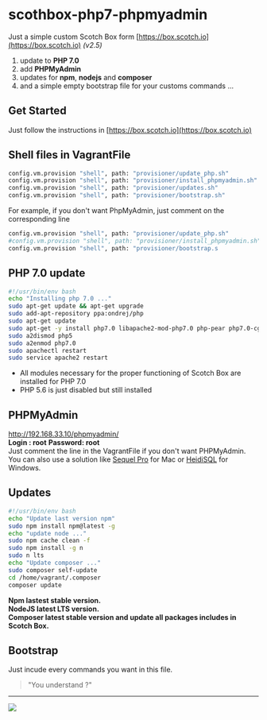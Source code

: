 # scothbox-php7-phpmyadmin  
Just a simple custom Scotch Box form [https://box.scotch.io](https://box.scotch.io)  _(v2.5)_  
1. update to **PHP 7.0**
2. add **PHPMyAdmin**
3. updates for **npm**, **nodejs** and **composer**
4. and a simple empty bootstrap file for your customs commands ...

## Get Started
Just follow the instructions in [https://box.scotch.io](https://box.scotch.io)

## Shell files in VagrantFile
```sh
config.vm.provision "shell", path: "provisioner/update_php.sh"
config.vm.provision "shell", path: "provisioner/install_phpmyadmin.sh"
config.vm.provision "shell", path: "provisioner/updates.sh"
config.vm.provision "shell", path: "provisioner/bootstrap.sh"
```
For example, if you don't want PhpMyAdmin, just comment on the corresponding line
```sh
config.vm.provision "shell", path: "provisioner/update_php.sh"
#config.vm.provision "shell", path: "provisioner/install_phpmyadmin.sh"
config.vm.provision "shell", path: "provisioner/bootstrap.s
```

## PHP 7.0 update
```sh
#!/usr/bin/env bash	
echo "Installing php 7.0 ..."
sudo apt-get update && apt-get upgrade
sudo add-apt-repository ppa:ondrej/php
sudo apt-get update
sudo apt-get -y install php7.0 libapache2-mod-php7.0 php-pear php7.0-cgi php7.0-cli php7.0-common php7.0-curl php7.0-fpm php7.0-gd php7.0-imagick php7.0-intl php7.0-json php7.0-mcrypt php7.0-memcache php7.0-memcached php7.0-mongo php7.0-mysql php7.0-mysqlnd php7.0-pgsql php7.0-readline php7.0-redis php7.0-sqlite php7.0-mbstring php7.0-gettext php7.0-xml php7.0-zip
sudo a2dismod php5
sudo a2enmod php7.0
sudo apachectl restart
sudo service apache2 restart
```
* All modules necessary for the proper functioning of Scotch Box are installed for PHP 7.0
* PHP 5.6 is just disabled but still installed

## PHPMyAdmin
http://192.168.33.10/phpmyadmin/  
**Login : root**
**Password: root**  
Just comment the line in the VagrantFile if you don't want PHPMyAdmin.  
You can also use a solution like [Sequel Pro](https://www.sequelpro.com) for Mac or [HeidiSQL](https://www.heidisql.com) for Windows.

## Updates
```sh
#!/usr/bin/env bash	
echo "Update last version npm"
sudo npm install npm@latest -g
echo "update node ..."
sudo npm cache clean -f
sudo npm install -g n
sudo n lts
echo "Update composer ..."
sudo composer self-update
cd /home/vagrant/.composer
composer update 
```
**Npm lastest stable version.**  
**NodeJS latest LTS version.**  
**Composer latest stable version and update all packages includes in Scotch Box.**

## Bootstrap
Just incude every commands you want in this file.
>"You understand ?"  

-------------------------------------------------------------------------------------------------------  
  
![](https://media.giphy.com/media/2wUWy2yjpPtPq/giphy.gif)
